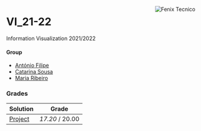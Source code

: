 <a href="http://fenix.tecnico.ulisboa.pt"><img align="right" src="https://fenix.tecnico.ulisboa.pt/api/bennu-portal/configuration/logo" alt="Fenix Tecnico"></a>

# VI_21-22

Information Visualization 2021/2022

#### Group
- [António Filipe](https://github.com/Antanfil)
- [Catarina Sousa](https://github.com/catasofia)
- [Maria Ribeiro](https://github.com/amariaribeiro)

### Grades
| Solution          | Grade 			   	|
| :-----------------| :-------------: |
| [Project](CP5/)	| *17.20* / 20.00   |
